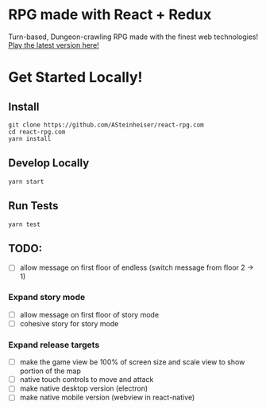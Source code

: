 # RPG made with React + Redux
Turn-based, Dungeon-crawling RPG made with the finest web technologies! [Play the latest version here!](http://react-rpg.com)

# Get Started Locally!
## Install
```
git clone https://github.com/ASteinheiser/react-rpg.com
cd react-rpg.com
yarn install
```
## Develop Locally
```
yarn start
```
## Run Tests
```
yarn test
```

## TODO:
- [ ] allow message on first floor of endless (switch message from floor 2 -> 1)
### Expand story mode
- [ ] allow message on first floor of story mode
- [ ] cohesive story for story mode
### Expand release targets
- [ ] make the game view be 100% of screen size and scale view to show portion of the map
- [ ] native touch controls to move and attack
- [ ] make native desktop version (electron)
- [ ] make native mobile version (webview in react-native)